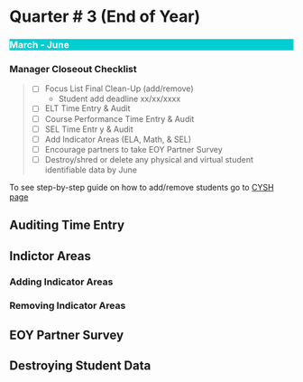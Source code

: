 # Quarter # 3 (End of Year)

<body><h3 style="background-color:darkturquoise;"><c style=color:white;">March - June</h3></body>

### Manager Closeout Checklist

>- [ ] Focus List Final Clean-Up (add/remove)
>     -  Student add deadline xx/xx/xxxx
>- [ ] ELT Time Entry & Audit
>- [ ] Course Performance Time Entry & Audit
>- [ ] SEL Time Entr y & Audit
>- [ ] Add Indicator Areas (ELA, Math, & SEL)
>- [ ] Encourage partners to take EOY Partner Survey
>- [ ] Destroy/shred or delete any physical and virtual student identifiable data by June

To see step-by-step guide on how to add/remove students go to [CYSH page](cysh.md)

## Auditing Time Entry

## Indictor Areas

### Adding Indicator Areas

### Removing Indicator Areas

## EOY Partner Survey

## Destroying Student Data